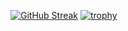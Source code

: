 [![GitHub Streak](https://github-readme-streak-stats.herokuapp.com/?user=oleg1994)](https://git.io/streak-stats)
[![trophy](https://github-profile-trophy.vercel.app/?username=oleg1994)](https://github.com/ryo-ma/github-profile-trophy)
